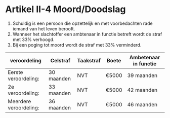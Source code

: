 # Artikel II-4 Moord/Doodslag

1. Schuldig is een persoon die opzettelijk en met voorbedachten rade iemand van het leven berooft.
2. Wanneer het slachtoffer een ambtenaar in functie betreft wordt de straf met 33% verhoogd.
3. Bij een poging tot moord wordt de straf met 33% verminderd.

| veroordeling| Celstraf    | Taakstraf                     | Boete | Ambetenaar in functie
| ----------- | -------------| ------------------------------------ | ------------ | --------|
| Eerste veroordeling:|   30 maanden    | NVT  | €5000  | 39 maanden |
| 2e veroordeling:     | 33 maanden | NVT | €5000  | 42 maanden |
| Meerdere veroordeling:|  36 maanden | NVT | €5000  | 46 maanden |
